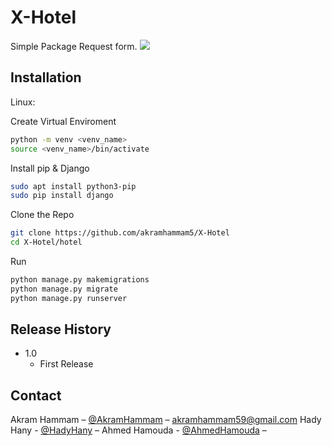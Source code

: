 # X-Hotel


Simple Package Request form.
![](header.png)

## Installation

Linux:

Create Virtual Enviroment
```sh
python -m venv <venv_name>
source <venv_name>/bin/activate
```
Install pip & Django
```sh
sudo apt install python3-pip
sudo pip install django
```

Clone the Repo
```sh
git clone https://github.com/akramhammam5/X-Hotel
cd X-Hotel/hotel
```

Run
```sh
python manage.py makemigrations
python manage.py migrate
python manage.py runserver
```

## Release History

* 1.0
    * First Release

## Contact

Akram Hammam – [@AkramHammam](https://twitter.com/dbader_org) – akramhammam59@gmail.com
Hady Hany - [@HadyHany](https://twitter.com/dbader_org) – 
Ahmed Hamouda - [@AhmedHamouda](https://twitter.com/dbader_org) –



 
